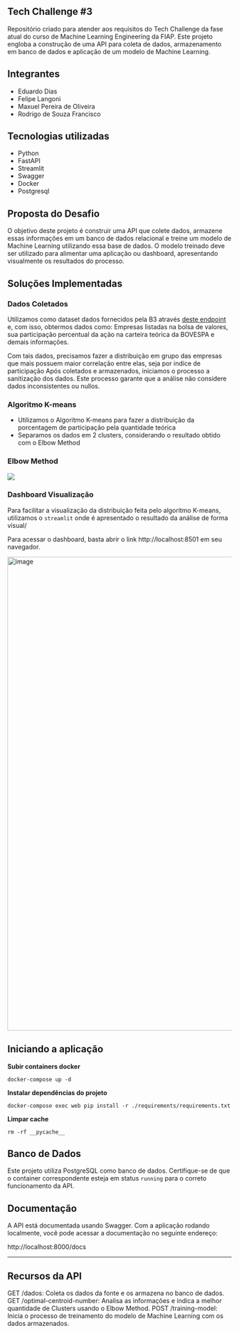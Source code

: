 ## Tech Challenge #3
Repositório criado para atender aos requisitos do Tech Challenge da fase atual do curso de Machine Learning Engineering da FIAP. Este projeto engloba a construção de uma API para coleta de dados, armazenamento em banco de dados e aplicação de um modelo de Machine Learning.

## Integrantes
- Eduardo Dias
- Felipe Langoni
- Maxuel Pereira de Oliveira
- Rodrigo de Souza Francisco

## Tecnologias utilizadas
- Python
- FastAPI
- Streamlit
- Swagger
- Docker
- Postgresql

## Proposta do Desafio
O objetivo deste projeto é construir uma API que colete dados, armazene essas informações em um banco de dados relacional e treine um modelo de Machine Learning utilizando essa base de dados. O modelo treinado deve ser utilizado para alimentar uma aplicação ou dashboard, apresentando visualmente os resultados do processo.


## Soluções Implementadas

### Dados Coletados
Utilizamos como dataset dados fornecidos pela B3 através [deste endpoint](https://sistemaswebb3-listados.b3.com.br/indexProxy/indexCall/GetPortfolioDay/eyJsYW5ndWFnZSI6InB0LWJyIiwicGFnZU51bWJlciI6MSwicGFnZVNpemUiOjEyMCwiaW5kZXgiOiJJQk9WIiwic2VnbWVudCI6IjIifQ==) e, com isso, obtermos dados como: Empresas listadas na bolsa de valores, sua participação percentual da ação na carteira teórica da BOVESPA e demais informações.

Com tais dados, precisamos fazer a distribuição em grupo das empresas que mais possuem maior correlação entre elas, seja por indíce de participação 
Após coletados e armazenados, iniciamos o processo a sanitização dos dados. Este processo garante que a análise não considere dados inconsistentes ou nullos.

### Algoritmo K-means
- Utilizamos o Algoritmo K-means para fazer a distribuição da porcentagem de participação pela quantidade teórica
- Separamos os dados em 2 clusters, considerando o resultado obtido com o Elbow Method

### Elbow Method

![](https://raw.githubusercontent.com/edurodriguesdias/tech-challenge-3/refs/heads/main/images/elbow_method.png)

### Dashboard Visualização
Para facilitar a visualização da distribuição feita pelo algoritmo K-means, utilizamos o `streamlit` onde é apresentado o resultado da análise de forma visual/

Para acessar o dashboard, basta abrir o link http://localhost:8501 em seu navegador.

<img width="1064" alt="image" src="https://github.com/user-attachments/assets/a202d9bc-b097-4562-a935-0d80514a4d09">


## Iniciando a aplicação
**Subir containers docker**
```
docker-compose up -d
```

**Instalar dependências do projeto**
```
docker-compose exec web pip install -r ./requirements/requirements.txt
```

**Limpar cache**
```
rm -rf __pycache__
```

## Banco de Dados
Este projeto utiliza PostgreSQL como banco de dados. Certifique-se de que o container correspondente esteja em status `running` para o correto funcionamento da API.

## Documentação
A API está documentada usando Swagger. Com a aplicação rodando localmente, você pode acessar a documentação no seguinte endereço:

http://localhost:8000/docs
****

## Recursos da API
GET /dados: Coleta os dados da fonte e os armazena no banco de dados.
GET /optimal-centroid-number: Analisa as informações e indica a melhor quantidade de Clusters usando o Elbow Method.
POST /training-model: Inicia o processo de treinamento do modelo de Machine Learning com os dados armazenados.
